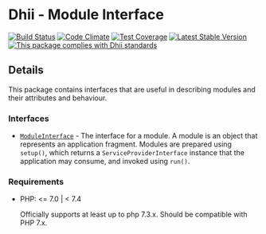 # Dhii - Module Interface

[![Build Status](https://travis-ci.org/Dhii/module-interface.svg?branch=develop)](https://travis-ci.org/Dhii/module-interface)
[![Code Climate](https://codeclimate.com/github/Dhii/module-interface/badges/gpa.svg)](https://codeclimate.com/github/Dhii/module-interface)
[![Test Coverage](https://codeclimate.com/github/Dhii/module-interface/badges/coverage.svg)](https://codeclimate.com/github/Dhii/module-interface/coverage)
[![Latest Stable Version](https://poser.pugx.org/dhii/module-interface/version)](https://packagist.org/packages/dhii/module-interface)
[![This package complies with Dhii standards](https://img.shields.io/badge/Dhii-Compliant-green.svg?style=flat-square)][Dhii]

## Details
This package contains interfaces that are useful in describing modules and their attributes and behaviour.

### Interfaces
- [`ModuleInterface`][ModuleInterface] - The interface for a module. A module is an object that represents an
application fragment. Modules are prepared using `setup()`, which returns a `ServiceProviderInterface` instance that
the application may consume, and invoked using `run()`.

### Requirements
- PHP: <= 7.0 | < 7.4

    Officially supports at least up to php 7.3.x. Should be compatible with PHP 7.x.


[Dhii]: https://github.com/Dhii/dhii

[ModuleInterface]: src/ModuleInterface.php
